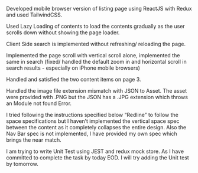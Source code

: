 Developed mobile browser version of listing page using ReactJS with Redux and used TailwindCSS.

Used Lazy Loading of contents to load the contents gradually as the user scrolls down without showing the page loader.

Client Side search is implemented without refreshing/ reloading the page.

Implemented the page scroll with vertical scroll alone, implemented the same in search (fixed/ handled the default zoom in and horizontal scroll in search results - especially on iPhone mobile browsers)

Handled and satisfied the two content items on page 3.

Handled the image file extension mismatch with JSON to Asset. The asset were provided with .PNG but the JSON has a .JPG extension which throws an Module not found Error.

I tried following the instructions specified below “Redline” to follow the space specifications but I haven’t implemented the vertical space spec between the content as it completely collapses the entire design. Also the Nav Bar spec is not implemented, I have provided my own spec which brings the near match.

I am trying to write Unit Test using JEST and redux mock store. As I have committed to complete the task by today EOD. I will try adding the Unit test by tomorrow.
